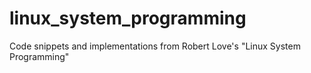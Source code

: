 # linux_system_programming
Code snippets and implementations from  Robert Love's "Linux System Programming"
